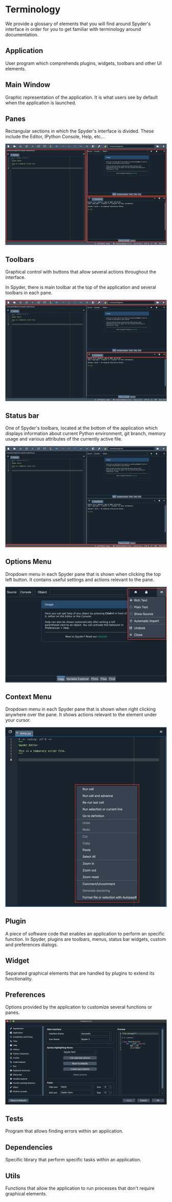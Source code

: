 # Terminology

We provide a glossary of elements that you will find around Spyder's interface in order for you to get familiar with terminology around documentation.

## Application

User program which comprehends plugins, widgets, toolbars and other UI elements.

## Main Window

Graphic representation of the application. It is what users see by default when the application is launched.

## Panes

Rectangular sections in which the Spyder's interface is divided. These include the Editor, IPython Console, Help, etc...

![Panes.png](images/Panes.png)

## Toolbars

Graphical control with buttons that allow several actions throughout the interface.

In Spyder, there is main toolbar at the top of the application and several toolbars in each pane.

![Toolbars.png](images/Toolbars.png)

## Status bar

One of Spyder's toolbars, located at the bottom of the application which displays information about current Python environment, git branch, memory usage and various attributes of the currently active file.

![Statusbar.png](images/Statusbar.png)

## Options Menu

Dropdown menu in each Spyder pane that is shown when clicking the top left button. It contains useful settings and actions relevant to the pane.

![OptionsMenu.png](images/OptionsMenu.png)

## Context Menu

Dropdown menu in each Spyder pane that is shown when right clicking anywhere over the pane. It shows actions relevant to the element under your cursor.

![ContextMenu.png](images/ContextMenu.png)

## Plugin

A piece of software code that enables an application to perform an specific function. In Spyder, plugins are toolbars, menus, status bar widgets, custom and preferences dialogs.

## Widget

Separated graphical elements that are handled by plugins to extend its functionality.

## Preferences

Options provided by the application to customize several functions or panes.

![Preferences.png](images/Preferences.png)

## Tests

Program that allows finding errors within an application.

## Dependencies

Specific library that perform specific tasks within an application.

## Utils

Functions that allow the application to run processes that don't require graphical elements.



